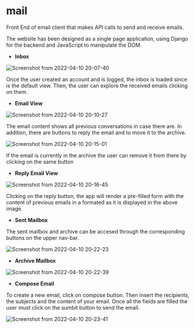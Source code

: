 # mail

Front End of email client that makes API calls to send and receive emails.

The website has been designed as a single page application, using Django for the backend and JavaScript to manipulate the DOM.

- **Inbox**

![Screenshot from 2022-04-10 20-07-40](https://user-images.githubusercontent.com/64209661/162643828-ec4c5911-88d9-40b9-8ff1-283a7a6c48eb.png)

Once the user created an account and is logged, the inbox is loaded since is the default view. Then, the user can explore the received emails clicking 
on them.

- **Email View**

![Screenshot from 2022-04-10 20-10-27](https://user-images.githubusercontent.com/64209661/162643928-e6c8a05a-e78e-404e-8d1f-8651438faef7.png)

The email content shows all previous conversations in case there are. In addition, there are buttons to reply the email and to move it to the archive. 

![Screenshot from 2022-04-10 20-15-01](https://user-images.githubusercontent.com/64209661/162644057-3c8ff6e1-454e-4a22-8b9d-933f76acc7c4.png)

If the email is currently in the archive the user can remove it from there by clicking on the same button

- **Reply Email View**

![Screenshot from 2022-04-10 20-16-45](https://user-images.githubusercontent.com/64209661/162644445-d27fa746-6320-4a0d-8125-f1f62de807b5.png)

Clicking on the reply button, the app will render a pre-filled form with the content of previous emails in a formated as it is displayed in the above
image.

- **Sent Mailbox**

The sent mailbox and archive can be accesed through the corresponding buttons on the upper nav-bar.

![Screenshot from 2022-04-10 20-22-23](https://user-images.githubusercontent.com/64209661/162644680-8b6aad5d-c0b2-4c3f-a91f-6144a4201a9d.png)

- **Archive Mailbox**

![Screenshot from 2022-04-10 20-22-39](https://user-images.githubusercontent.com/64209661/162644688-f0434006-b914-4b83-a442-f7d4dfd614b2.png)

- **Compose Email**

To create a new email, click on compose button. Then insert the recipients, the subjects and the content of your email. Once all the fields are filled
the user must click on the sumbit button to send the email.

![Screenshot from 2022-04-10 20-23-41](https://user-images.githubusercontent.com/64209661/162644695-b731eb8d-877e-46cd-b3de-aa09a80f73d4.png)



